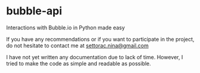 # bubble-api
Interactions with Bubble.io in Python made easy

If you have any recommendations or if you want to participate in the project, do not hesitate to contact me at 
settorac.nina@gmail.com

I have not yet written any documentation due to lack of time. 
However, I tried to make the code as simple and readable as possible.
